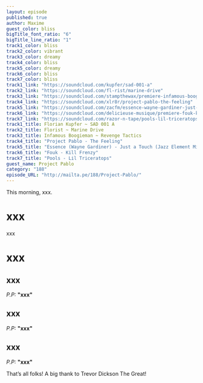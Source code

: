 ```yaml
---
layout: episode
published: true
author: Maxime
guest_color: bliss
bigTitle_font_ratio: "6"
bigTitle_line_ratio: "1"
track1_color: bliss
track2_color: vibrant
track3_color: dreamy
track4_color: bliss
track5_color: dreamy
track6_color: bliss
track7_color: bliss
track1_link: "https://soundcloud.com/kupfer/sad-001-a"
track2_link: "https://soundcloud.com/fl-rist/marine-drive"
track3_link: "https://soundcloud.com/stampthewax/premiere-infamous-boogieman-revenge-tactics"
track4_link: "https://soundcloud.com/xlr8r/project-pablo-the-feeling"
track5_link: "https://soundcloud.com/zacfm/essence-wayne-gardiner-just-a-touch-jazz-element-mix-strictly-rhythm"
track6_link: "https://soundcloud.com/delicieuse-musique/premiere-fouk-kill-frenzy"
track7_link: "https://soundcloud.com/razor-n-tape/pools-lil-triceratops"
track1_title: Florian Kupfer ~ SAD 001 A
track2_title: Florist ~ Marine Drive
track3_title: Infamous Boogieman ~ Revenge Tactics
track4_title: "Project Pablo - The Feeling"
track5_title: "Essence (Wayne Gardiner) - Just a Touch (Jazz Element Mix)"
track6_title: "Fouk - Kill Frenzy"
track7_title: "Pools - Lil Triceratops"
guest_name: Project Pablo
category: "188"
episode_URL: "http://mailta.pe/188/Project-Pablo/"
---
```


<p id="introduction">This morning, xxx.</p>
 
# xxx

xxx
 
# xxx

## xxx
_P.P:_ **"**xxx**"**
 
## xxx
_P.P:_ **"**xxx**"**
 
## xxx
_P.P:_ **"**xxx**"**
 
<p id="outroduction">
That’s all folks! A big thank to Trevor Dickson The Great! 
</p>
